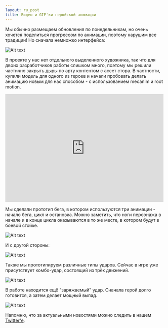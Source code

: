 ```yaml
---
layout: ru_post
title: Видео и GIF'ки геройской анимации
---
```


Мы обычно размещаем обновления по понедельникам, но очень хочется поделиться прогрессом по анимации, поэтому нарушим все традиции! Но сначала немножко интерфейса:

![Alt text](http://i.imgur.com/tb4MkGE.gif)

В проекте у нас нет отдельного выделенного художника, так что для двоих разработчиков работы слишком много, поэтому мы решили частично закрыть дыры по арту контентом с ассет стора. В частности, купили модель для одного из героев и начали пробовать делать анимацию новым для нас способом - с использованием mecanim и root motion.

<iframe width="500" height="340" src="http://www.youtube.com/embed/9FWFOr1Y3jg" frameborder="0" allowfullscreen></iframe>

Мы сделали прототип бега, в котором используются три анимации - начало бега, цикл и остановка. 
Можно заметить, что ноги персонажа в начале и в конце цикла оказываются в то же месте, в котором будут в боевой стойке.

![Alt text](http://i.imgur.com/nC4QnwP.gif)

И с другой стороны:

![Alt text](http://i.imgur.com/L0IZgpQ.gif)

Также мы прототипируем различные типы ударов. 
Сейчас в игре уже присутствует комбо-удар, состоящий из трёх движений.

![Alt text](http://i.imgur.com/RtJskp4.gif)

В работе находится ещё "заряжаемый" удар. Сначала герой долго готовится, а затем делает мощный выпад.

![Alt text](http://i.imgur.com/mRDWUQn.gif)

Напомню, что за актуальными новостями можно следить в нашем [Twitter'е](https://twitter.com/AncientRivalsRU).
